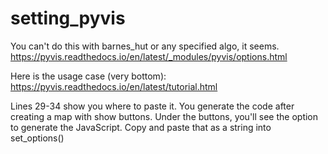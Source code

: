 # setting_pyvis

You can't do this with barnes_hut or any specified algo, it seems.
https://pyvis.readthedocs.io/en/latest/_modules/pyvis/options.html

Here is the usage case (very bottom):
https://pyvis.readthedocs.io/en/latest/tutorial.html


Lines 29-34 show you where to paste it. You generate the code after creating a map with show buttons. Under the buttons, you'll see the option to generate the JavaScript. Copy and paste that as a string into set_options()
